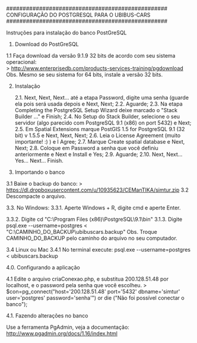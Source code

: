 #################################################
 CONFIGURAÇÃO DO POSTGRESQL PARA O UBIBUS-CARS
#################################################

Instruções para instalação do banco PostGreSQL

1. Download do PostGreSQL

 1.1 Faça download da versão 9.1.9 32 bits de acordo com seu sistema operacional:  
     >  http://www.enterprisedb.com/products-services-training/pgdownload 
    Obs. Mesmo se seu sistema for 64 bits, instale a versão 32 bits.
     

2. Instalação

    2.1. Next, Next, Next... até a etapa Password, digite uma senha (guarde ela pois será usada depois e Next, Next;
    2.2. Aguarde;
    2.3. Na etapa Completing the PostgreSQL Setup Wizard deixe marcado o "Stack Builder ..." e Finish;
    2.4. No Setup do Stack Builder, selecione o seu servidor (algo parecido com PostgreSQL 9.1 (x86) on port 5432) e Next;
    2.5. Em Spatial Extensions marque PostGIS 1.5 for PostgreSQL 9.1 (32 bit) v 1.5.5 e Next, Next, Next;
    2.6. Leia o License Agreement (muito importante! :) ) e I Agree;
    2.7. Marque Create spatial database e Next, Next;
    2.8. Coloque em Password a senha que você definiu anteriormente e Next e Install e Yes;
    2.9. Aguarde;
    2.10. Next, Next... Yes... Next... Finish.

3. Importando o banco
 
 3.1 Baixe o backup do banco:
     > https://dl.dropboxusercontent.com/u/10935623/CEManTIKA/simtur.zip
 3.2 Descompacte o arquivo.
 
 3.3. No Windows: 
     3.3.1. Aperte Windows + R, digite cmd e aperte Enter.
     
  3.3.2. Digite cd "C:\Program Files (x86)\PostgreSQL\9.1\bin\"
  3.1.3. Digite psql.exe --username=postgres <  "C:\CAMINHO_DO_BACKUP\ubibuscars.backup"
     Obs. Troque CAMINHO_DO_BACKUP pelo caminho do arquivo no seu computador.
  
 3.4  Linux ou Mac
  3.4.1 No terminal execute:  psql.exe --username=postgres <  ubibuscars.backup
  
4.0. Configurando a aplicação
  
  4.1 Edite o arquivo criaConexao.php, e substitua 200.128.51.48 por localhost, e o password pela senha que você escolheu.
    > $con=pg_connect("host='200.128.51.48' port='5432' dbname='simtur' user='postgres' password='senha'") or die ("Não foi possível conectar o banco");

4.1. Fazendo alterações no banco

  Use a ferramenta PgAdmin, veja a documentação: http://www.pgadmin.org/docs/1.16/index.html

